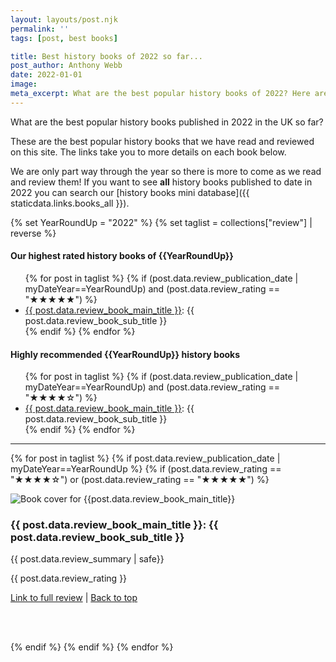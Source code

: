 ```yaml
---
layout: layouts/post.njk
permalink: ''
tags: [post, best books]

title: Best history books of 2022 so far... 
post_author: Anthony Webb
date: 2022-01-01
image: 
meta_excerpt: What are the best popular history books of 2022? Here are our favourites so far.
---
```


What are the best popular history books published in 2022 in the UK so far?

These are the best popular history books that we have read and reviewed on this site. The links take you to more details on each book below.

We are only part way through the year so there is more to come as we read and review them! If you want to see __all__ history books published to date in 2022 you can search our [history books mini database]({{ staticdata.links.books_all }}).

{% set YearRoundUp = "2022" %}
{% set taglist = collections["review"] | reverse %}

<h4 id="booklist">Our highest rated history books of {{YearRoundUp}}</h4>
<ul>
{% for post in taglist %}
{% if (post.data.review_publication_date | myDateYear==YearRoundUp) and (post.data.review_rating == "★★★★★") %}
<li><a href="#{{ post.data.review_book_main_title }}">{{ post.data.review_book_main_title }}</a>: {{ post.data.review_book_sub_title }}</li>
{% endif %}
{% endfor %}
</ul>

<h4>Highly recommended {{YearRoundUp}} history books</h4>
<ul>
{% for post in taglist %}
{% if (post.data.review_publication_date | myDateYear==YearRoundUp) and (post.data.review_rating == "★★★★☆") %}
<li><a href="#{{ post.data.review_book_main_title }}">{{ post.data.review_book_main_title }}</a>: {{ post.data.review_book_sub_title }}</li>
{% endif %}
{% endfor %}
</ul>

<hr>

{% for post in taglist %}
{% if post.data.review_publication_date | myDateYear==YearRoundUp %}
{% if (post.data.review_rating == "★★★★☆") or (post.data.review_rating == "★★★★★") %}

<div class="grid_post_container grid_post_review summary_text fix-children pad-top-10" id="{{ post.data.review_book_main_title }}">
<img loading="lazy" class="grid_post_bookimage" src="{{post.data.review_book_image_small_url | replace("upload/","upload/f_auto/")}}" alt="Book cover for {{post.data.review_book_main_title}}">
<h3 class="grid_post_title">{{ post.data.review_book_main_title }}: {{ post.data.review_book_sub_title }}</h3>
<p class="pad-top-20"> {{ post.data.review_summary | safe}}</p>
<p> {{ post.data.review_rating }}</p>
<p> <a href="{{ post.url }}">Link to full review</a> | <a href="#booklist">Back to top</a></p>
</div>
<br>
<br>

{% endif %}
{% endif %}
{% endfor %}
